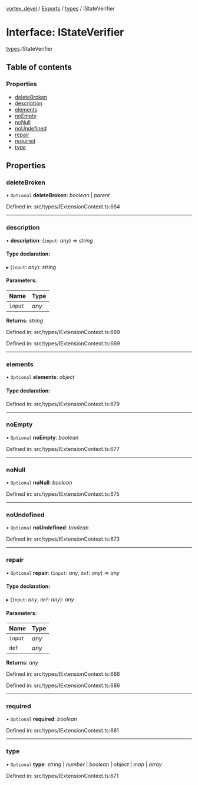 [vortex_devel](../README.md) / [Exports](../modules.md) / [types](../modules/types.md) / IStateVerifier

# Interface: IStateVerifier

[types](../modules/types.md).IStateVerifier

## Table of contents

### Properties

- [deleteBroken](types.istateverifier.md#deletebroken)
- [description](types.istateverifier.md#description)
- [elements](types.istateverifier.md#elements)
- [noEmpty](types.istateverifier.md#noempty)
- [noNull](types.istateverifier.md#nonull)
- [noUndefined](types.istateverifier.md#noundefined)
- [repair](types.istateverifier.md#repair)
- [required](types.istateverifier.md#required)
- [type](types.istateverifier.md#type)

## Properties

### deleteBroken

• `Optional` **deleteBroken**: *boolean* \| *parent*

Defined in: src/types/IExtensionContext.ts:684

___

### description

• **description**: (`input`: *any*) => *string*

#### Type declaration:

▸ (`input`: *any*): *string*

#### Parameters:

Name | Type |
:------ | :------ |
`input` | *any* |

**Returns:** *string*

Defined in: src/types/IExtensionContext.ts:669

Defined in: src/types/IExtensionContext.ts:669

___

### elements

• `Optional` **elements**: *object*

#### Type declaration:

Defined in: src/types/IExtensionContext.ts:679

___

### noEmpty

• `Optional` **noEmpty**: *boolean*

Defined in: src/types/IExtensionContext.ts:677

___

### noNull

• `Optional` **noNull**: *boolean*

Defined in: src/types/IExtensionContext.ts:675

___

### noUndefined

• `Optional` **noUndefined**: *boolean*

Defined in: src/types/IExtensionContext.ts:673

___

### repair

• `Optional` **repair**: (`input`: *any*, `def`: *any*) => *any*

#### Type declaration:

▸ (`input`: *any*, `def`: *any*): *any*

#### Parameters:

Name | Type |
:------ | :------ |
`input` | *any* |
`def` | *any* |

**Returns:** *any*

Defined in: src/types/IExtensionContext.ts:686

Defined in: src/types/IExtensionContext.ts:686

___

### required

• `Optional` **required**: *boolean*

Defined in: src/types/IExtensionContext.ts:681

___

### type

• `Optional` **type**: *string* \| *number* \| *boolean* \| *object* \| *map* \| *array*

Defined in: src/types/IExtensionContext.ts:671
